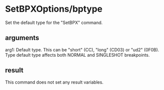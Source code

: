 # SetBPXOptions/bptype

Set the default type for the "SetBPX" command.

## arguments

arg1: Default type. This can be "short" (CC), "long" (CD03) or "ud2" (0F0B). Type default type affects both NORMAL and SINGLESHOT breakpoints.

## result

This command does not set any result variables.
